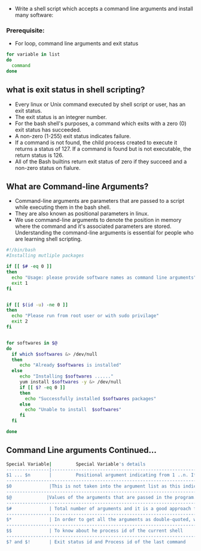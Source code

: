 - Write a shell script which accepts a command line arguments and install many software:
### Prerequisite:
- For loop, command line arguments and exit status

```bash
for variable in list
do 
  command
done
```
## what is exit status in shell scripting?
- Every linux or Unix command executed by shell script or user, has an exit status.
- The exit status is an integrer number.
- For the bash shell's purposes, a command which exits with a zero (0) exit status has succeeded.
- A non-zero (1-255) exit status indicates failure.
- If a command is not found, the child process created to execute it returns  a status of 127. If a command is found but is not executable, the return status is 126.
- All of the Bash builtins return exit status of zero if they succeed and a non-zero status on fialure.
## What are Command-line Arguments?
- Command-line arguments are parameters that are passed to a script while executing them in the bash shell.
- They are also known as positional parameters in linux.
- We use command-line arguments to denote the position in memory where the command and it's associated parameters are stored. Understanding the command-line arguments is essential for people who are learning shell scripting.
```bash
#!/bin/bash
#Installing mutliple packages

if [[ $# -eq 0 ]]
then
  echo "Usage: please provide software names as command line arguments"
  exit 1
fi


if [[ $(id -u) -ne 0 ]]
then
  echo "Please run from root user or with sudo privilage"
  exit 2
fi


for softwares in $@
do
  if which $softwares &> /dev/null
  then
     echo "Already $softwares is installed"
  else
     echo "Installing $softwares ......"
     yum install $softwares -y &> /dev/null
     if [[ $? -eq 0 ]]
     then
       echo "Successfully installed $softwares packages"
     else
       echo "Unable to install  $softwares"
     fi
  fi

done
```

## Command Line arguments Continued...
```bash 
Special Variable|         Special Variable's details
----------------|-------------------------------------------------------------------------------------------------------------------------------
$1 ... $n       |         Positional argument indicating from 1 ..n. If the argument is like 10, 11 onwards, it has to be indicated as ${10},${11}       
----------------------------------------------------------------------------------------------------------------------------------------------------
$0              |This is not taken into the argument list as this indicates the "name" of the shell program. In the above example, $0 is "disPlyArgum.sh" 
-----------------------------------------------------------------------------------------------------------------------------------------------------
$@             |Values of the arguments that are passed in the program. This will be much helpful if we are not sure about the number of arguments.       
--------------------------------------------------------------------------------------------------------------------------------------------------------
$#              | Total number of arguments and it is a good approach for loop concepts.
-------------------------------------------------------------------------------------------------------------------------------------------------------
$*              | In order to get all the arguments as double-quoted, we can follow this way
--------------------------------------------------------------------------------------------------------------------------------------------------------
$$              | To know about he process id of the current shell
-------------------------------------------------------------------------------------------------------------------------------------------------------
$? and $!       | Exit status id and Process id of the last command
```
